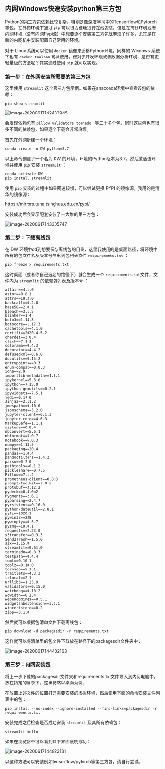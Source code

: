 ## 内网Windows快速安装python第三方包



Python的第三方包依赖比较复杂，特别是像深度学习中的Tensorflow和Pytorch等包。在外网环境下通过 `pip` 可以很方便地进行在线安装，但是在离线环境或者内网环境（没有内网Pypi源）中想要逐个安装第三方包就麻烦了许多，尤其是在新的内网机中安装配置自己常用的环境。

对于 Linux 系统可以使用 `docker` 镜像来迁移Python环境，同样的 Windows 系统下也有 `docker-toolbox` 可以使用。但对于开发环境或者数据分析环境，是否有更轻量级的方法呢？其实通过使用 `pip` 就可以实现。 

### 第一步：在外网安装所需要的第三方包

这里使用 `streamlit` 这个第三方包示例。如果在anaconda环境中查看该包的依赖：

```sehll
pip show streamlit
```

![image-20200617142433945](image-20200617142433945.png)

会发现依赖包有 `pillow validators tornado ` 等二十多个包，同时这些包也有很多不同的依赖包，如果逐个下载会非常麻烦。

首先在外网新建一个环境：

```
conda create -n DW python=3.7
```

以上命令创建了一个名为 DW 的环境，环境的Python版本为3.7。然后激活该环境并使用 `pip` 安装 `streamlit` ：

```
conda activate DW
pip install streamlit
```

使用 `pip` 安装的过程中如果网速较慢，可以尝试更换 PYPI 的镜像源，我用的是清华的镜像源：

https://mirrors.tuna.tsinghua.edu.cn/pypi/

安装成功后会显示配套安装了一大堆的第三方包：

![image-20200617143305747](image-20200617143305747.png)

### 第二步：下载离线包

在 DW 环境中cd到想要保存离线包的目录，这里我使用的是桌面路径，将环境中所有的包文件名及版本号导出到包列表文件 `requirements.txt` ：

```
pip freeze > requirements.txt
```

这时桌面（或者你自己选定的路径下）就会生成一个 `requirements.txt`文件，文件内为 `streamlit` 的依赖包列表及版本号 ：

```
altair==4.1.0
astor==0.8.1
attrs==19.3.0
backcall==0.2.0
base58==2.0.1
bleach==3.1.5
blinker==1.4
boto3==1.14.3
botocore==1.17.3
cachetools==4.1.0
certifi==2020.4.5.2
chardet==3.0.4
click==7.1.2
colorama==0.4.3
decorator==4.4.2
defusedxml==0.6.0
docutils==0.15.2
entrypoints==0.3
enum-compat==0.0.3
idna==2.9
importlib-metadata==1.6.1
ipykernel==5.3.0
ipython==7.15.0
ipython-genutils==0.2.0
ipywidgets==7.5.1
jedi==0.17.0
Jinja2==2.11.2
jmespath==0.10.0
jsonschema==3.2.0
jupyter-client==6.1.3
jupyter-core==4.6.3
MarkupSafe==1.1.1
mistune==0.8.4
nbconvert==5.6.1
nbformat==5.0.7
notebook==6.0.3
numpy==1.18.5
packaging==20.4
pandas==1.0.4
pandocfilters==1.4.2
parso==0.7.0
pathtools==0.1.2
pickleshare==0.7.5
Pillow==7.1.2
prometheus-client==0.8.0
prompt-toolkit==3.0.5
protobuf==3.12.2
pydeck==0.4.0b2
Pygments==2.6.1
pyparsing==2.4.7
pyrsistent==0.16.0
python-dateutil==2.8.1
pytz==2020.1
pywin32==228
pywinpty==0.5.7
pyzmq==19.0.1
requests==2.23.0
s3transfer==0.3.3
Send2Trash==1.5.0
six==1.15.0
streamlit==0.61.0
terminado==0.8.3
testpath==0.4.4
toml==0.10.1
toolz==0.10.0
tornado==5.1.1
traitlets==4.3.3
tzlocal==2.1
urllib3==1.25.9
validators==0.15.0
watchdog==0.10.2
wcwidth==0.2.4
webencodings==0.5.1
widgetsnbextension==3.5.1
wincertstore==0.2
zipp==3.1.0
```

然后就可以根据包清单文件下载离线包：

```
pip download -d packagesdir -r requirements.txt
```

这样就可以将清单里的包文件下载放在路径下的packagesdir文件夹中：

![image-20200617144402163](image-20200617144402163.png)

### 第三步：内网安装包

将上一步下载的packagesdir文件夹和requirements.txt文件导入到内网电脑中，放在指定的目录下，这里仍然以桌面为例。

在放置上述文件的位置打开需要安装的虚拟环境，然后使用下面的命令安装文件列表中的包：

```
pip install --no-index --ignore-installed --find-links=packagesdir -r requirements.txt
```

安装完成之后检查是否成功安装 `streamlit` 及其所有依赖包：

```
streamlit hello
```

如果在浏览器中可以看到以下界面说明成功：

![image-20200617144823131](image-20200617144823131.png)

以这种方法可以安装例如tensorflow/pytorch等第三方包，请自行尝试。